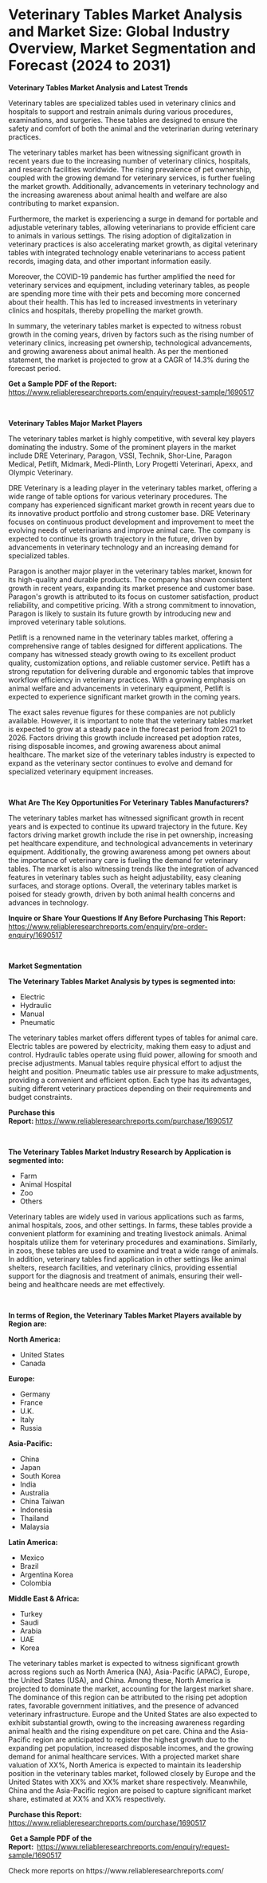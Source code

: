 <p><h1>Veterinary Tables Market Analysis and Market Size: Global Industry Overview, Market Segmentation and Forecast (2024 to 2031)</h1></p><p><strong>Veterinary Tables Market Analysis and Latest Trends</strong></p>
<p><p>Veterinary tables are specialized tables used in veterinary clinics and hospitals to support and restrain animals during various procedures, examinations, and surgeries. These tables are designed to ensure the safety and comfort of both the animal and the veterinarian during veterinary practices.</p><p>The veterinary tables market has been witnessing significant growth in recent years due to the increasing number of veterinary clinics, hospitals, and research facilities worldwide. The rising prevalence of pet ownership, coupled with the growing demand for veterinary services, is further fueling the market growth. Additionally, advancements in veterinary technology and the increasing awareness about animal health and welfare are also contributing to market expansion.</p><p>Furthermore, the market is experiencing a surge in demand for portable and adjustable veterinary tables, allowing veterinarians to provide efficient care to animals in various settings. The rising adoption of digitalization in veterinary practices is also accelerating market growth, as digital veterinary tables with integrated technology enable veterinarians to access patient records, imaging data, and other important information easily.</p><p>Moreover, the COVID-19 pandemic has further amplified the need for veterinary services and equipment, including veterinary tables, as people are spending more time with their pets and becoming more concerned about their health. This has led to increased investments in veterinary clinics and hospitals, thereby propelling the market growth.</p><p>In summary, the veterinary tables market is expected to witness robust growth in the coming years, driven by factors such as the rising number of veterinary clinics, increasing pet ownership, technological advancements, and growing awareness about animal health. As per the mentioned statement, the market is projected to grow at a CAGR of 14.3% during the forecast period.</p></p>
<p><strong>Get a Sample PDF of the Report:&nbsp;</strong> <a href="https://www.reliableresearchreports.com/enquiry/request-sample/1690517">https://www.reliableresearchreports.com/enquiry/request-sample/1690517</a></p>
<p>&nbsp;</p>
<p><strong>Veterinary Tables Major Market Players</strong></p>
<p><p>The veterinary tables market is highly competitive, with several key players dominating the industry. Some of the prominent players in the market include DRE Veterinary, Paragon, VSSI, Technik, Shor-Line, Paragon Medical, Petlift, Midmark, Medi-Plinth, Lory Progetti Veterinari, Apexx, and Olympic Veterinary.</p><p>DRE Veterinary is a leading player in the veterinary tables market, offering a wide range of table options for various veterinary procedures. The company has experienced significant market growth in recent years due to its innovative product portfolio and strong customer base. DRE Veterinary focuses on continuous product development and improvement to meet the evolving needs of veterinarians and improve animal care. The company is expected to continue its growth trajectory in the future, driven by advancements in veterinary technology and an increasing demand for specialized tables.</p><p>Paragon is another major player in the veterinary tables market, known for its high-quality and durable products. The company has shown consistent growth in recent years, expanding its market presence and customer base. Paragon's growth is attributed to its focus on customer satisfaction, product reliability, and competitive pricing. With a strong commitment to innovation, Paragon is likely to sustain its future growth by introducing new and improved veterinary table solutions.</p><p>Petlift is a renowned name in the veterinary tables market, offering a comprehensive range of tables designed for different applications. The company has witnessed steady growth owing to its excellent product quality, customization options, and reliable customer service. Petlift has a strong reputation for delivering durable and ergonomic tables that improve workflow efficiency in veterinary practices. With a growing emphasis on animal welfare and advancements in veterinary equipment, Petlift is expected to experience significant market growth in the coming years.</p><p>The exact sales revenue figures for these companies are not publicly available. However, it is important to note that the veterinary tables market is expected to grow at a steady pace in the forecast period from 2021 to 2026. Factors driving this growth include increased pet adoption rates, rising disposable incomes, and growing awareness about animal healthcare. The market size of the veterinary tables industry is expected to expand as the veterinary sector continues to evolve and demand for specialized veterinary equipment increases.</p></p>
<p>&nbsp;</p>
<p><strong>What Are The Key Opportunities For Veterinary Tables Manufacturers?</strong></p>
<p><p>The veterinary tables market has witnessed significant growth in recent years and is expected to continue its upward trajectory in the future. Key factors driving market growth include the rise in pet ownership, increasing pet healthcare expenditure, and technological advancements in veterinary equipment. Additionally, the growing awareness among pet owners about the importance of veterinary care is fueling the demand for veterinary tables. The market is also witnessing trends like the integration of advanced features in veterinary tables such as height adjustability, easy cleaning surfaces, and storage options. Overall, the veterinary tables market is poised for steady growth, driven by both animal health concerns and advances in technology.</p></p>
<p><strong>Inquire or Share Your Questions If Any Before Purchasing This Report:</strong> <a href="https://www.reliableresearchreports.com/enquiry/pre-order-enquiry/1690517">https://www.reliableresearchreports.com/enquiry/pre-order-enquiry/1690517</a></p>
<p>&nbsp;</p>
<p><strong>Market Segmentation</strong></p>
<p><strong>The Veterinary Tables Market Analysis by types is segmented into:</strong></p>
<p><ul><li>Electric</li><li>Hydraulic</li><li>Manual</li><li>Pneumatic</li></ul></p>
<p><p>The veterinary tables market offers different types of tables for animal care. Electric tables are powered by electricity, making them easy to adjust and control. Hydraulic tables operate using fluid power, allowing for smooth and precise adjustments. Manual tables require physical effort to adjust the height and position. Pneumatic tables use air pressure to make adjustments, providing a convenient and efficient option. Each type has its advantages, suiting different veterinary practices depending on their requirements and budget constraints.</p></p>
<p><strong>Purchase this Report:&nbsp;</strong><a href="https://www.reliableresearchreports.com/purchase/1690517">https://www.reliableresearchreports.com/purchase/1690517</a></p>
<p>&nbsp;</p>
<p><strong>The Veterinary Tables Market Industry Research by Application is segmented into:</strong></p>
<p><ul><li>Farm</li><li>Animal Hospital</li><li>Zoo</li><li>Others</li></ul></p>
<p><p>Veterinary tables are widely used in various applications such as farms, animal hospitals, zoos, and other settings. In farms, these tables provide a convenient platform for examining and treating livestock animals. Animal hospitals utilize them for veterinary procedures and examinations. Similarly, in zoos, these tables are used to examine and treat a wide range of animals. In addition, veterinary tables find application in other settings like animal shelters, research facilities, and veterinary clinics, providing essential support for the diagnosis and treatment of animals, ensuring their well-being and healthcare needs are met effectively.</p></p>
<p>&nbsp;</p>
<p><strong>In terms of Region, the Veterinary Tables Market Players available by Region are:</strong></p>
<p>
    <p> <strong> North America: </strong>
        <ul>
            <li>United States</li>
            <li>Canada</li>
        </ul>
        </p> 
    <p> <strong> Europe: </strong>
        <ul>
            <li>Germany</li>
            <li>France</li>
            <li>U.K.</li>
            <li>Italy</li>
            <li>Russia</li>
        </ul>
        </p> 
    <p> <strong> Asia-Pacific: </strong>
        <ul>
            <li>China</li>
            <li>Japan</li>
            <li>South Korea</li>
            <li>India</li>
            <li>Australia</li>
            <li>China Taiwan</li>
            <li>Indonesia</li>
            <li>Thailand</li>
            <li>Malaysia</li>
        </ul>
        </p> 
    <p> <strong> Latin America: </strong>
        <ul>
            <li>Mexico</li>
            <li>Brazil</li>
            <li>Argentina Korea</li>
            <li>Colombia</li>
        </ul>
        </p> 
    <p> <strong> Middle East & Africa: </strong>
        <ul>
            <li>Turkey</li>
            <li>Saudi</li>
            <li>Arabia</li>
            <li>UAE</li>
            <li>Korea</li>
        </ul>
    </p>
    </p>
<p><p>The veterinary tables market is expected to witness significant growth across regions such as North America (NA), Asia-Pacific (APAC), Europe, the United States (USA), and China. Among these, North America is projected to dominate the market, accounting for the largest market share. The dominance of this region can be attributed to the rising pet adoption rates, favorable government initiatives, and the presence of advanced veterinary infrastructure. Europe and the United States are also expected to exhibit substantial growth, owing to the increasing awareness regarding animal health and the rising expenditure on pet care. China and the Asia-Pacific region are anticipated to register the highest growth due to the expanding pet population, increased disposable incomes, and the growing demand for animal healthcare services. With a projected market share valuation of XX%, North America is expected to maintain its leadership position in the veterinary tables market, followed closely by Europe and the United States with XX% and XX% market share respectively. Meanwhile, China and the Asia-Pacific region are poised to capture significant market share, estimated at XX% and XX% respectively.</p></p>
<p><strong>Purchase this Report: </strong><a href="https://www.reliableresearchreports.com/purchase/1690517">https://www.reliableresearchreports.com/purchase/1690517</a></p>
<p>&nbsp;<strong>Get a Sample PDF of the Report:&nbsp;&nbsp;</strong><a href="https://www.reliableresearchreports.com/enquiry/request-sample/1690517">https://www.reliableresearchreports.com/enquiry/request-sample/1690517</a></p>
<p><strong></strong></p>
<p>Check more reports on https://www.reliableresearchreports.com/</p>